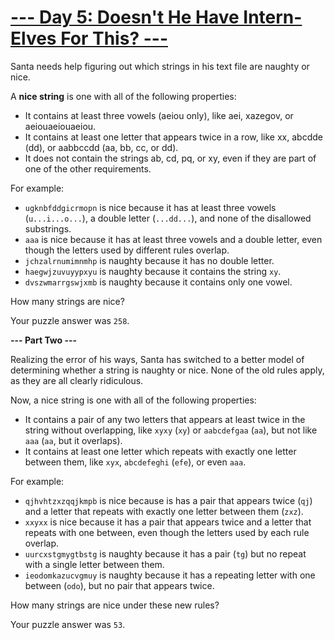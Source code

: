# [--- Day 5: Doesn't He Have Intern-Elves For This? ---](http://adventofcode.com/2015/day/5)

Santa needs help figuring out which strings in his text file are naughty or nice.

A **nice string** is one with all of the following properties:

- It contains at least three vowels (aeiou only), like aei, xazegov, or aeiouaeiouaeiou.
- It contains at least one letter that appears twice in a row, like xx, abcdde (dd), or aabbccdd (aa, bb, cc, or dd).
- It does not contain the strings ab, cd, pq, or xy, even if they are part of one of the other requirements.

For example:

- ``ugknbfddgicrmopn`` is nice because it has at least three vowels (``u...i...o...``), a double letter (``...dd...``), and none of the disallowed substrings.
- ``aaa`` is nice because it has at least three vowels and a double letter, even though the letters used by different rules overlap.
- ``jchzalrnumimnmhp`` is naughty because it has no double letter.
- ``haegwjzuvuyypxyu`` is naughty because it contains the string ``xy``.
- ``dvszwmarrgswjxmb`` is naughty because it contains only one vowel.

How many strings are nice?

Your puzzle answer was ``258``.

**--- Part Two ---**

Realizing the error of his ways, Santa has switched to a better model of determining whether a string is naughty or nice. None of the old rules apply, as they are all clearly ridiculous.

Now, a nice string is one with all of the following properties:

- It contains a pair of any two letters that appears at least twice in the string without overlapping, like ``xyxy`` (``xy``) or ``aabcdefgaa`` (``aa``), but not like ``aaa`` (``aa``, but it overlaps).
- It contains at least one letter which repeats with exactly one letter between them, like ``xyx``, ``abcdefeghi`` (``efe``), or even ``aaa``.

For example:

- ``qjhvhtzxzqqjkmpb`` is nice because is has a pair that appears twice (``qj``) and a letter that repeats with exactly one letter between them (``zxz``).
- ``xxyxx`` is nice because it has a pair that appears twice and a letter that repeats with one between, even though the letters used by each rule overlap.
- ``uurcxstgmygtbstg`` is naughty because it has a pair (``tg``) but no repeat with a single letter between them.
- ``ieodomkazucvgmuy`` is naughty because it has a repeating letter with one between (``odo``), but no pair that appears twice.

How many strings are nice under these new rules?

Your puzzle answer was ``53``.

